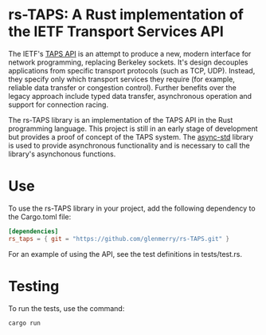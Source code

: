 # rs-TAPS: A Rust implementation of the IETF Transport Services API

The IETF's [TAPS API](https://datatracker.ietf.org/doc/draft-ietf-taps-arch) is an attempt to produce a new, modern interface for network programming, replacing Berkeley sockets. It's design decouples applications from specific transport protocols (such as TCP, UDP). Instead, they specify only which transport services they require (for example, reliable data transfer or congestion control). Further benefits over the legacy approach include typed data transfer, asynchronous operation and support for connection racing. 

The rs-TAPS library is an implementation of the TAPS API in the Rust programming language. This project is still in an early stage of development but provides a proof of concept of the TAPS system. The [async-std](https://github.com/async-rs/async-std) library is used to provide asynchronous functionality and is necessary to call the library's asynchonous functions.

# Use

To use the rs-TAPS library in your project, add the following dependency to the Cargo.toml file:

```toml
[dependencies]
rs_taps = { git = "https://github.com/glenmerry/rs-TAPS.git" }
```

For an example of using the API, see the test definitions in tests/test.rs.

# Testing

To run the tests, use the command:

```
cargo run
```
